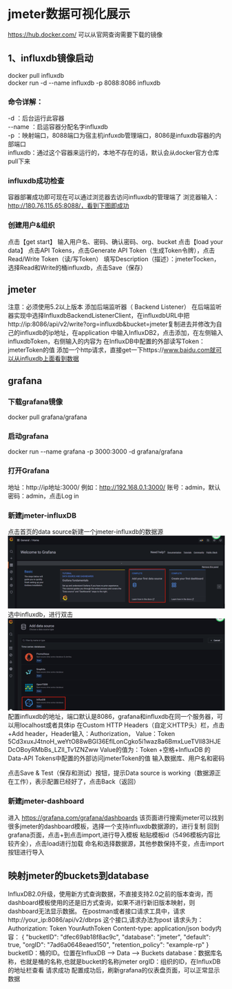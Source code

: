 # jmeter数据可视化展示

https://hub.docker.com/ 可以从官网查询需要下载的镜像

## 1、influxdb镜像启动

docker pull influxdb  
docker run -d --name influxdb -p 8088:8086 influxdb

### 命令详解：

\-d ：后台运行此容器  
\--name ：启运容器分配名字influxdb  
\-p ：映射端口，8088端口为宿主机infuxdb管理端口，8086是infuxdb容器的内部端口  
influxdb：通过这个容器来运行的，本地不存在的话，默认会从docker官方仓库pull下来

### influxdb成功检查

容器部署成功即可现在可以通过浏览器去访问influxdb的管理端了 浏览器输入：http://180.76.115.65:8088/，看到下图即成功

### 创建用户&组织

点击【get start】 输入用户名、密码、确认密码、org、bucket 点击【load your data】 点击API Tokens，点击Generate API Token（生成Token令牌），点击Read/Write Token（读/写Token） 填写Description（描述）：jmeterTocken，选择Read和Write的桶influxdb，点击Save（保存）

## jmeter

注意：必须使用5.2以上版本 添加后端监听器（ Backend Listener） 在后端监听器实现中选择InfluxdbBackendListenerClient，在influxdbURL中把http://ip:8086/api/v2/write?org=influxdb&bucket=jmeter复制进去并修改为自己的influxdb的ip地址，在application 中输入InfluxDB2，点击添加，在左侧输入influxdbToken，右侧输入的内容为 在InfluxDB中配置的外部读写Token：jmeterToken的值 添加一个http请求，直接get一下https://www.baidu.com就可以从influxdb上面看到数据

## grafana

### 下载grafana镜像

docker pull grafana/grafana

### 启动grafana

docker run --name grafana -p 3000:3000 -d grafana/grafana

### 打开Grafana

地址：http://ip地址:3000/ 例如：http://192.168.0.1:3000/ 账号：admin，默认密码：admin，点击Log in

### 新建jmeter-influxDB

点击首页的data source新建一个jmeter-influxdb的数据源 ![image-20220105220220038](../images/image-20220105220220038.png) 选中influxdb，进行双击 ![image-20220105220417911](../images/image-20220105220417911.png) 配置influxdb的地址，端口默认是8086，grafana和influxdb在同一个服务器，可以用localhost或者具体ip 在Custom HTTP Headers（自定义HTTP头）栏，点击+Add header，Header输入：Authorization， Value：Token 5Cd3xuxJ4tnoH\_weYtO88wBGI36EflLonCgko5i1waz8a6BmxLueTVlI83HJEDcOBoyRMbBs\_LZlI\_Tv1ZNZww Value的值为：Token +空格+InfluxDB 的Data-API Tokens中配置的外部访问jmeterToken的值 输入数据库、用户名和密码

点击Save & Test（保存和测试）按钮，提示Data source is working（数据源正在工作），表示配置已经好了，点击Back（返回）

### 新建jmeter-dashboard

进入 https://grafana.com/grafana/dashboards 该页面进行搜索jmeter可以找到很多jmeter的dashboard模板，选择一个支持influxdb数据源的，进行复制 回到grafana页面，点击+到点击import,进行导入模板 粘贴模板id（5496模板内容比较齐全），点击load进行加载 命名和选择数据源，其他参数保持不变，点击import按钮进行导入

## 映射jmeter的buckets到database

InfluxDB2.0升级，使用新方式查询数据，不直接支持2.0之前的版本查询，而dashboard模板使用的还是旧方式查询，如果不进行新旧版本映射，则dashboard无法显示数据。 在postman或者接口请求工具中，请求http://your\_ip:8086/api/v2/dbrps 这个接口,请求办法为post 请求头为： Authorization: Token YourAuthToken Content-type: application/json body内容： { "bucketID": "dfec69ab18f8ac9c", "database": "jmeter", "default": true, "orgID": "7ad6a0648eaed150", "retention\_policy": "example-rp" } bucketID：桶的ID。位置在InfluxDB --> Data --> Buckets database：数据库名称，也就是桶的名称,也就是bucket的名称jmeter orgID：组织的ID，在InfluxDB的地址栏查看 请求成功 配置成功后，刷新grafana的仪表盘页面，可以正常显示数据
